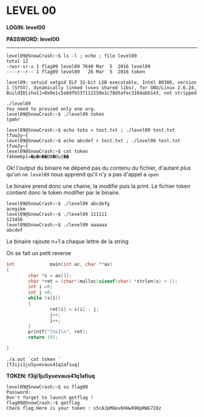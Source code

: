 # LEVEL 00

**LOGIN: level00**

**PASSWORD: level00**

 ----



```
level09@SnowCrash:~$ ls -l ; echo ; file level09 
total 12
-rwsr-sr-x 1 flag09 level09 7640 Mar  5  2016 level09
----r--r-- 1 flag09 level09   26 Mar  5  2016 token

level09: setuid setgid ELF 32-bit LSB executable, Intel 80386, version 1 (SYSV), dynamically linked (uses shared libs), for GNU/Linux 2.6.24, BuildID[sha1]=0x0e1c5a0dfb537112250e1c78d5afec3104abb143, not stripped
```

```
./level09 
You need to provied only one arg.
level09@SnowCrash:~$ ./level09 token 
tpmhr
```
```
level09@SnowCrash:~$ echo toto > test.txt ; ./level09 test.txt
tfuw2y~{
level09@SnowCrash:~$ echo abcdef > test.txt ; ./level09 test.txt
tfuw2y~{
level09@SnowCrash:~$ cat token 
f4kmm6p|=�p�n��DB�Du{��
```

Ok! l'output du binaire ne dépend pas du contenu du fichier, d'autant plus qu'un `nm level09` nous apprend qu'il n'y a pas d'appel a `open`

Le binaire prend donc une chaine, la modifie puis la print. Le fichier token contient donc le token modifier par le binaire.

```
level09@SnowCrash:~$ ./level09 abcdefg
acegikm
level09@SnowCrash:~$ ./level09 111111
123456
level09@SnowCrash:~$ ./level09 aaaaaa
abcdef
```

Le binaire rajoute n+1 a chaque lettre de la string

On se fait un petit reverse 
```C
int             main(int ac, char **av)
{
        char *s = av[1];
        char *ret = (char*)malloc(sizeof(char) *strlen(s) + 1);
        int i =0;
        int j =0;
        while (s[i])
        {
                ret[i] = s[i] - j;
                j++;
                i++;
        }
        printf("[%s]\n", ret);
        return (0);

}
```
```
./a.out `cat token `
[f3iji1ju5yuevaus41q1afiuq]
```

**TOKEN: f3iji1ju5yuevaus41q1afiuq**

```
level09@SnowCrash:~$ su flag09
Password: 
Don't forget to launch getflag !
flag09@SnowCrash:~$ getflag
Check flag.Here is your token : s5cAJpM8ev6XHw998pRWG728z
```

